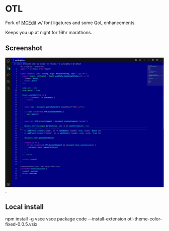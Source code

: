 # OTL

Fork of [MCEdit](https://marketplace.visualstudio.com/items/gerane.Theme-Mcedit) w/ font ligatures and some QoL enhancements.

Keeps you up at night for 16hr marathons.

## Screenshot

![](https://raw.githubusercontent.com/outthislife/otl-theme/master/screenshot.png).

## Local install
  npm install -g vsce
  vsce package
  code --install-extension otl-theme-color-fixed-0.0.5.vsix
